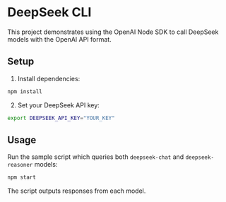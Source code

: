 # DeepSeek CLI

This project demonstrates using the OpenAI Node SDK to call DeepSeek models with the OpenAI API format.

## Setup

1. Install dependencies:

```bash
npm install
```

2. Set your DeepSeek API key:

```bash
export DEEPSEEK_API_KEY="YOUR_KEY"
```

## Usage

Run the sample script which queries both `deepseek-chat` and `deepseek-reasoner` models:

```bash
npm start
```

The script outputs responses from each model.
